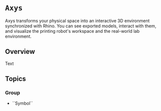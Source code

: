 # ``Axys``

Axys transforms your physical space into an interactive 3D environment synchronized with Rhino.
You can see exported models, interact with them, and visualize the printing robot's workspace and the real-world lab environment.

## Overview

<!--@START_MENU_TOKEN@-->Text<!--@END_MENU_TOKEN@-->

## Topics

### <!--@START_MENU_TOKEN@-->Group<!--@END_MENU_TOKEN@-->

- <!--@START_MENU_TOKEN@-->``Symbol``<!--@END_MENU_TOKEN@-->
